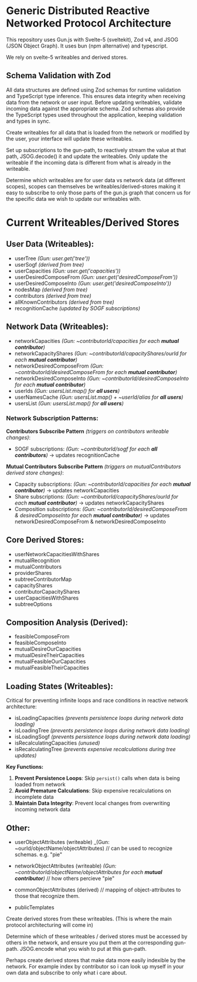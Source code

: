# Generic Distributed Reactive Networked Protocol Architecture

This repository uses Gun.js with Svelte-5 (sveltekit), Zod v4, and JSOG (JSON Object Graph). It uses bun (npm alternative) and typescript.

We rely on svelte-5 writeables and derived stores.

## Schema Validation with Zod

All data structures are defined using Zod schemas for runtime validation and TypeScript type inference. This ensures data integrity when receiving data from the network or user input. Before updating writeables, validate incoming data against the appropriate schema. Zod schemas also provide the TypeScript types used throughout the application, keeping validation and types in sync.

Create writeables for all data that is loaded from the network or modified by the user, your interface will update these writeables.

Set up subscriptions to the gun-path, to reactively stream the value at that path, JSOG.decode() it and update the writeables. Only update the writeable if the incoming data is different from what is already in the writeable.

Determine which writeables are for user data vs network data (at different scopes), scopes can themselves be writeables/derived-stores making it easy to subscribe to only those parts of the gun.js graph that concern us for the specific data we wish to update our writeables with.

# Current Writeables/Derived Stores

## User Data (Writeables):

- userTree _(Gun: user.get('tree'))_
- userSogf _(derived from tree)_
- userCapacities _(Gun: user.get('capacities'))_
- userDesiredComposeFrom _(Gun: user.get('desiredComposeFrom'))_
- userDesiredComposeInto _(Gun: user.get('desiredComposeInto'))_
- nodesMap _(derived from tree)_
- contributors _(derived from tree)_
- allKnownContributors _(derived from tree)_
- recognitionCache _(updated by SOGF subscriptions)_

## Network Data (Writeables):

- networkCapacities _(Gun: ~contributorId/capacities for each **mutual contributor**)_
- networkCapacityShares _(Gun: ~contributorId/capacityShares/ourId for each **mutual contributor**)_
- networkDesiredComposeFrom _(Gun: ~contributorId/desiredComposeFrom for each **mutual contributor**)_
- networkDesiredComposeInto _(Gun: ~contributorId/desiredComposeInto for each **mutual contributor**)_
- userIds _(Gun: usersList.map() for **all users**)_
- userNamesCache _(Gun: usersList.map() + ~userId/alias for **all users**)_
- usersList _(Gun: usersList.map() for **all users**)_

### Network Subscription Patterns:

**Contributors Subscribe Pattern** _(triggers on contributors writeable changes)_:

- SOGF subscriptions: _(Gun: ~contributorId/sogf for each **all contributors**)_ → updates recognitionCache

**Mutual Contributors Subscribe Pattern** _(triggers on mutualContributors derived store changes)_:

- Capacity subscriptions: _(Gun: ~contributorId/capacities for each **mutual contributor**)_ → updates networkCapacities
- Share subscriptions: _(Gun: ~contributorId/capacityShares/ourId for each **mutual contributor**)_ → updates networkCapacityShares
- Composition subscriptions: _(Gun: ~contributorId/desiredComposeFrom & desiredComposeInto for each **mutual contributor**)_ → updates networkDesiredComposeFrom & networkDesiredComposeInto

## Core Derived Stores:

- userNetworkCapacitiesWithShares
- mutualRecognition
- mutualContributors
- providerShares
- subtreeContributorMap
- capacityShares
- contributorCapacityShares
- userCapacitiesWithShares
- subtreeOptions

## Composition Analysis (Derived):

- feasibleComposeFrom
- feasibleComposeInto
- mutualDesireOurCapacities
- mutualDesireTheirCapacities
- mutualFeasibleOurCapacities
- mutualFeasibleTheirCapacities

## Loading States (Writeables):

Critical for preventing infinite loops and race conditions in reactive network architecture:

- isLoadingCapacities _(prevents persistence loops during network data loading)_
- isLoadingTree _(prevents persistence loops during network data loading)_
- isLoadingSogf _(prevents persistence loops during network data loading)_
- isRecalculatingCapacities _(unused)_
- isRecalculatingTree _(prevents expensive recalculations during tree updates)_

**Key Functions:**

1. **Prevent Persistence Loops**: Skip `persist()` calls when data is being loaded from network
2. **Avoid Premature Calculations**: Skip expensive recalculations on incomplete data
3. **Maintain Data Integrity**: Prevent local changes from overwriting incoming network data

## Other:

- userObjectAttributes (writeable) _(Gun: ~ourId/objectName/objectAttributes) // can be used to recognize schemas. e.g. "pie"
- networkObjectAttributes (writeable)  _(Gun: ~contributorId/objectName/objectAttributes for each **mutual contributor**)_ // how others percieve "pie"
- commonObjectAttributes (derived) // mapping of object-attributes to those that recognize them.

- publicTemplates


Create derived stores from these writeables. (This is where the main protocol architecturing will come in)

Determine which of these writeables / derived stores must be accessed by others in the network, and ensure you put them at the corresponding gun-path. JSOG.encode what you wish to put at this gun-path.

Perhaps create derived stores that make data more easily indexible by the network. For example index by contributor so i can look up myself in your own data and subscribe to only what i care about.
